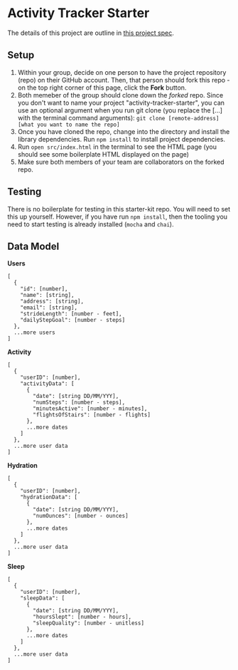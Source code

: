 # Activity Tracker Starter

The details of this project are outline in [this project spec](http://frontend.turing.io/projects/activity-tracker.html).

## Setup

1. Within your group, decide on one person to have the project repository (repo) on their GitHub account. Then, that person should fork this repo - on the top right corner of this page, click the **Fork** button.
1. Both memeber of the group should clone down the _forked_ repo. Since you don't want to name your project "activity-tracker-starter", you can use an optional argument when you run git clone (you replace the [...] with the terminal command arguments): `git clone [remote-address] [what you want to name the repo]`
1. Once you have cloned the repo, change into the directory and install the library dependencies. Run `npm install` to install project dependencies.
1. Run `open src/index.html` in the terminal to see the HTML page (you should see some boilerplate HTML displayed on the page)
1. Make sure both members of your team are collaborators on the forked repo.

## Testing

There is no boilerplate for testing in this starter-kit repo. You will need to set this up yourself. However, if you have run `npm install`, then the tooling you need to start testing is already installed (`mocha` and `chai`).

## Data Model

**Users**

```
[
  {
    "id": [number],
    "name": [string],
    "address": [string],
    "email": [string],
    "strideLength": [number - feet],
    "dailyStepGoal": [number - steps]
  },
  ...more users
]
```

**Activity**

```
[
  {
    "userID": [number],
    "activityData": [
      {
        "date": [string DD/MM/YYY],
        "numSteps": [number - steps],
        "minutesActive": [number - minutes],
        "flightsOfStairs": [number - flights]
      },
      ...more dates
    ]
  },
  ...more user data
]
```

**Hydration**

```
[
  {
    "userID": [number],
    "hydrationData": [
      {
        "date": [string DD/MM/YYY],
        "numOunces": [number - ounces]
      },
      ...more dates
    ]
  },
  ...more user data
]
```

**Sleep**

```
[
  {
    "userID": [number],
    "sleepData": [
      {
        "date": [string DD/MM/YYY],
        "hoursSlept": [number - hours],
        "sleepQuality": [number - unitless]
      },
      ...more dates
    ]
  },
  ...more user data
]
```
